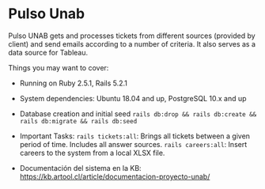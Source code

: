 # Pulso Unab

Pulso UNAB gets and processes tickets from different sources (provided by client) and send emails according to a number of criteria. It also serves as a data source for Tableau.

Things you may want to cover:

* Running on Ruby 2.5.1, Rails 5.2.1

* System dependencies: Ubuntu 18.04 and up, PostgreSQL 10.x and up

* Database creation and initial seed
`rails db:drop && rails db:create && rails db:migrate && rails db:seed`

* Important Tasks:
`rails tickets:all`: Brings all tickets between a given period of time. Includes all answer sources.
`rails careers:all`: Insert careers to the system from a local XLSX file.

* Documentación del sistema en la KB: https://kb.artool.cl/article/documentacion-proyecto-unab/